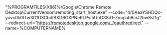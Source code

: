 "%PROGRAMFILES(X86)%\Google\Chrome Remote Desktop\CurrentVersion\remoting_start_host.exe" --code="4/0AeaYSHDQc-yuvx0k0ITw3G1D3CbdlBXD6OXPNeRLPvi5UnG3Sd1-ZmqIab8ciJ2hw8st1g" --redirect-url="https://remotedesktop.google.com/_/oauthredirect" --name=%COMPUTERNAME%

